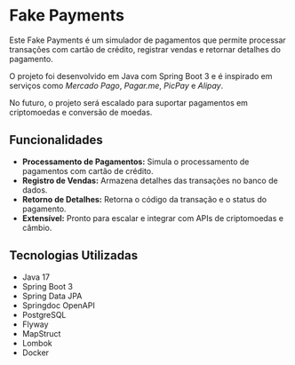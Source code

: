 # Fake Payments

Este Fake Payments é um simulador de pagamentos que permite processar transações com cartão de crédito, registrar vendas e retornar detalhes do pagamento.

O projeto foi desenvolvido em Java com Spring Boot 3 e é inspirado em serviços como *Mercado Pago*, *Pagar.me*, *PicPay* e *Alipay*.

No futuro, o projeto será escalado para suportar pagamentos em criptomoedas e conversão de moedas.

## Funcionalidades

- **Processamento de Pagamentos:** Simula o processamento de pagamentos com cartão de crédito.
- **Registro de Vendas:** Armazena detalhes das transações no banco de dados.
- **Retorno de Detalhes:** Retorna o código da transação e o status do pagamento.
- **Extensível:** Pronto para escalar e integrar com APIs de criptomoedas e câmbio.

## Tecnologias Utilizadas

- Java 17
- Spring Boot 3
- Spring Data JPA
- Springdoc OpenAPI
- PostgreSQL
- Flyway
- MapStruct
- Lombok
- Docker
